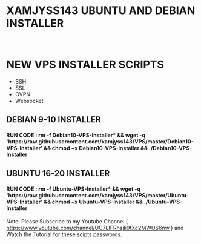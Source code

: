# XAMJYSS143 UBUNTU AND DEBIAN INSTALLER
<br/>
<h1>NEW VPS INSTALLER SCRIPTS</h1>
<ul>
<li>SSH</li>
<li>SSL</li>
<li>OVPN</li>
<li>Websocket</li>
</ul>

<h2>DEBIAN 9-10 INSTALLER</h2>
<h4>RUN CODE :  <b>rm -f Debian10-VPS-Installer* && wget -q 'https://raw.githubusercontent.com/xamjyss143/VPS/master/Debian10-VPS-Installer' && chmod +x Debian10-VPS-Installer && ./Debian10-VPS-Installer</b></h4>

<h2>UBUNTU 16-20 INSTALLER</h2>
<h4>RUN CODE :  <b>rm -f Ubuntu-VPS-Installer* && wget -q 'https://raw.githubusercontent.com/xamjyss143/VPS/master/Ubuntu-VPS-Installer' && chmod +x Ubuntu-VPS-Installer && ./Ubuntu-VPS-Installer</b></h4>


Note: Please Subscribe to my Youtube Channel ( https://www.youtube.com/channel/UC7LIFRhsjIi9tXc2MWUS6nw ) and Watch the Tutorial for these scipts passwords.

